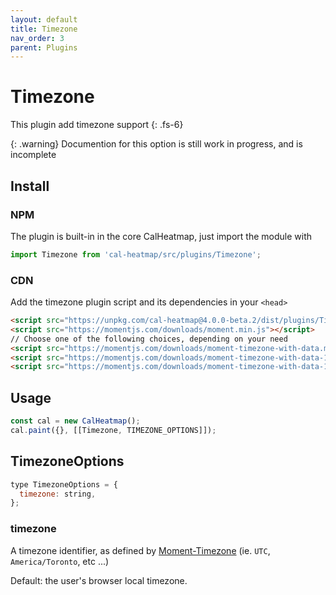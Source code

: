 ```yaml
---
layout: default
title: Timezone
nav_order: 3
parent: Plugins
---
```


# Timezone

This plugin add timezone support
{: .fs-6}

{: .warning}
Documention for this option is still work in progress, and is incomplete

## Install

### NPM

The plugin is built-in in the core CalHeatmap, just import the module with

```js
import Timezone from 'cal-heatmap/src/plugins/Timezone';
```

### CDN

Add the timezone plugin script and its dependencies in your `<head>`

```html
<script src="https://unpkg.com/cal-heatmap@4.0.0-beta.2/dist/plugins/Timezone.min.js"></script>
<script src="https://momentjs.com/downloads/moment.min.js"></script>
// Choose one of the following choices, depending on your need
<script src="https://momentjs.com/downloads/moment-timezone-with-data.min.js"></script>
<script src="https://momentjs.com/downloads/moment-timezone-with-data-1970-2030.js"></script>
<script src="https://momentjs.com/downloads/moment-timezone-with-data-10-year-range.js"></script>
```

## Usage

```js
const cal = new CalHeatmap();
cal.paint({}, [[Timezone, TIMEZONE_OPTIONS]]);
```

## TimezoneOptions

```js
type TimezoneOptions = {
  timezone: string,
};
```

### timezone

A timezone identifier, as defined by [Moment-Timezone](https://momentjs.com/timezone/docs/#/using-timezones/) (ie. `UTC`, `America/Toronto`, etc ...)

Default: the user's browser local timezone.
